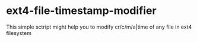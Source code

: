 # ext4-file-timestamp-modifier
This simple sctript might help you to modify cr/c/m/a|time of any file in ext4 filesystem
